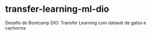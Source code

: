 # transfer-learning-ml-dio
Desafio do Bootcamp DIO: Transfer Learning com dataset de gatos e cachorros
